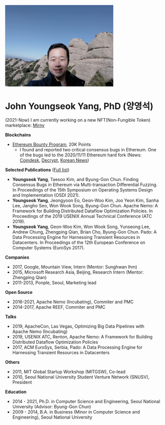 <img src="/profile.jpg" width="350" />

# John Youngseok Yang, PhD (양영석)

(2021-Now) I am currently working on a new NFT(Non-Fungible Token) marketplace: [Mirny](https://www.mirny.io)

**Blockchains**
- [Ethereum Bounty Program](https://bounty.ethereum.org), 20K Points 
  - I found and reported two critical consensus bugs in Ethereum. One of the bugs led to the 2020/11/11 Ethereum hard fork (News: [Coindesk](https://www.coindesk.com/ethereums-hard-fork-disruption), [Decrypt](https://decrypt.co/47891/how-a-dormant-bug-briefly-split-the-ethereum-blockchain), [Korean News](https://news.v.daum.net/v/20210407103321396))

**Selected Publications** ([Full list](https://dblp.org/pid/163/1540.html))
- **Youngseok Yang**, Taesoo Kim, and Byung-Gon Chun. Finding Consensus Bugs in Ethereum via Multi-transaction Differential Fuzzing. In Proceedings of the 15th Symposium on Operating Systems Design and Implementation (OSDI 2021). 
- **Youngseok Yang**, Jeongyoon Eo, Geon-Woo Kim, Joo Yeon Kim, Sanha Lee, Jangho Seo, Won Wook Song, Byung-Gon Chun. Apache Nemo: A Framework for Building Distributed Dataflow Optimization Policies. In Proceedings of the 2019 USENIX Annual Technical Conference (ATC 2019).
- **Youngseok Yang**, Geon-Woo Kim, Won Wook Song, Yunseong Lee, Andrew Chung, Zhengping Qian, Brian Cho, Byung-Gon Chun. Pado: A Data Processing Engine for Harnessing Transient Resources in Datacenters. In Proceedings of the 12th European Conference on Computer Systems (EuroSys 2017).

**Companies**
- 2017, Google, Mountain View, Intern (Mentor: Sunghwan Ihm)
- 2015, Microsoft Research Asia, Beijing, Research Intern (Mentor: Zhengping Qian)
- 2011-2013, Ponple, Seoul, Marketing lead

**Open Source**
- 2016-2021, Apache Nemo (Incubating), Commiter and PMC
- 2014-2017, Apache REEF, Commiter and PMC

**Talks**
- 2019, ApacheCon, Las Vegas, Optimizing Big Data Pipelines with Apache Nemo (Incubating)
- 2019, USENIX ATC, Renton, Apache Nemo: A Framework for Building Distributed Dataflow Optimization Policies
- 2017, ACM EuroSys, Serbia, Pado: A Data Processing Engine for Harnessing Transient Resources in Datacenters

**Others**
- 2011, MIT Global Startup Workshop (MITGSW), Co-lead
- 2010, Seoul National University Student Venture Network (SNUSV), President

**Education**
- 2014 - 2021, Ph.D. in Computer Science and Engineering, Seoul National University (Advisor: Byung-Gon Chun)
- 2009 - 2014, B.A. in Business (Minor in Computer Science and Engineering), Seoul National University
